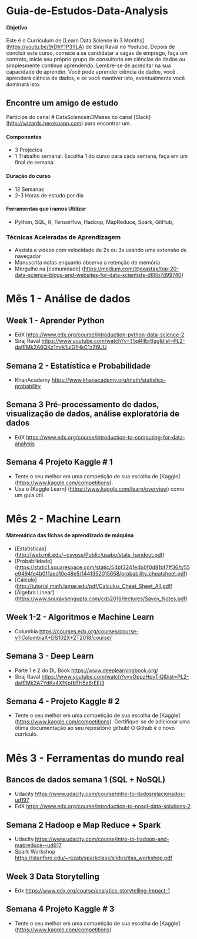 # Guia-de-Estudos-Data-Analysis

#### Objetivo

Este é o Curriculum de [Learn Data Science in 3 Months] (https://youtu.be/9rDhY1P3YLA) de Siraj Raval no Youtube. Depois de concluir este curso, comece a se candidatar a vagas de emprego, faça um contrato, inicie seu próprio grupo de consultoria em ciências de dados ou simplesmente continue aprendendo. Lembre-se de acreditar na sua capacidade de aprender. Você pode aprender ciência de dados, você aprenderá ciência de dados, e se você mantiver isto, eventualmente você dominará isto.

## Encontre um amigo de estudo
Participe do canal # DataSciencein3Meses no canal [Slack] (http://wizards.herokuapp.com) para encontrar um.

#### Componentes
- 3 Projectos
- 1 Trabalho semanal. Escolha 1 do curso para cada semana, faça em um final de semana.

#### Duração do curso
- 12 Semanas
- 2-3 Horas de estudo por dia

#### Ferramentas que iramos Utilizar
- Python, SQL, R, Tensorflow, Hadoop, MapReduce, Spark, GitHub,

### Técnicas Aceleradas de Aprendizagem
- Assista a vídeos com velocidade de 2x ou 3x usando uma extensão de navegador
- Manuscrita notas enquanto observa a retenção de memória
- Mergulhe na [comunidade] (https://medium.com/@exastax/top-20-data-science-blogs-and-websites-for-data-scientists-d88b7d99740)

# Mês 1 - Análise de dados

## Week 1 - Aprender Python
- EdX https://www.edx.org/course/introduction-python-data-science-2
- Siraj Raval https://www.youtube.com/watch?v=T5pRlIbr6gg&list=PL2-dafEMk2A6QKz1mrk1uIGfHkC1zZ6UU

## Semana 2 - Estatística e Probabilidade
- KhanAcademy https://www.khanacademy.org/math/statistics-probability

## Semana 3 Pré-processamento de dados, visualização de dados, análise exploratória de dados
- EdX https://www.edx.org/course/introduction-to-computing-for-data-analysis

## Semana 4 Projeto Kaggle # 1
- Tente o seu melhor em uma competição de sua escolha de [Kaggle] (https://www.kaggle.com/competitions).
- Use o [Kaggle Learn] (https://www.kaggle.com/learn/overview) como um guia útil

# Mês 2 - Machine Learn

#### Matemática das fichas de aprendizado de máquina
- [Estatísticas] (http://web.mit.edu/~csvoss/Public/usabo/stats_handout.pdf)
- [Probabilidade] (https://static1.squarespace.com/static/54bf3241e4b0f0d81bf7ff36/t/55e9494fe4b011aed10e48e5/1441352015658/probability_cheatsheet.pdf)
- [Cálculo] (http://tutorial.math.lamar.edu/pdf/Calculus_Cheat_Sheet_All.pdf)
- [Álgebra Linear] (https://www.souravsengupta.com/cds2016/lectures/Savov_Notes.pdf)

## Week 1-2 - Algoritmos e Machine Learn
- Columbia https://courses.edx.org/courses/course-v1:ColumbiaX+DS102X+2T2018/course/

## Semana 3 - Deep Learn
- Parte 1 e 2 do DL Book https://www.deeplearningbook.org/
- Siraj Raval https://www.youtube.com/watch?v=vOppzHpvTiQ&list=PL2-dafEMk2A7YdKv4XfKpfbTH5z6rEEj3

## Semana 4 - Projeto Kaggle # 2
- Tente o seu melhor em uma competição de sua escolha de [Kaggle] (https://www.kaggle.com/competitions). Certifique-se de adicionar uma ótima documentação ao seu repositório github! O Github é o novo currículo.

# Mês 3 - Ferramentas do mundo real

## Bancos de dados semana 1 (SQL + NoSQL)
- Udacity https://www.udacity.com/course/intro-to-dadosrelacionados-ud197
- EdX https://www.edx.org/course/introduction-to-nosql-data-solutions-2

## Semana 2 Hadoop e Map Reduce + Spark
- Udacity https://www.udacity.com/course/intro-to-hadoop-and-mapreduce--ud617
- Spark Workshop https://stanford.edu/~rezab/sparkclass/slides/itas_workshop.pdf

## Week 3 Data Storytelling
- Edx https://www.edx.org/course/analytics-storytelling-impact-1

## Semana 4 Projeto Kaggle # 3
- Tente o seu melhor em uma competição de sua escolha de [Kaggle] (https://www.kaggle.com/competitions).
